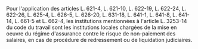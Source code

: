 Pour l'application des articles L. 621-4, L. 621-10, L. 622-19, L. 622-24, L. 622-26, L. 625-4, L. 626-5,
L. 626-20, L. 631-18, L. 641-1, L. 641-8, L. 641-14, L. 661-5 et L. 662-4, les institutions mentionnées à l'article L. 3253-14 du code du travail sont les institutions locales chargées de la mise en oeuvre du régime d'assurance contre le risque de non-paiement des salaires, en cas de procédure de redressement ou de liquidation judiciaires.
